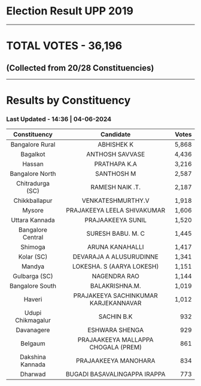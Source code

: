 # Election Result UPP 2019

---
# TOTAL VOTES - 36,196 
## (Collected from 20/28 Constituencies) 


---
# Results by Constituency 

### Last Updated - 14:36 | 04-06-2024 


|  Constituency   |             Candidate              |Votes|
|:---------------:|:----------------------------------:|----:|
| Bangalore Rural |             ABHISHEK K             |5,868|
|    Bagalkot     |          ANTHOSH SAVVASE           |4,436|
|     Hassan      |            PRATHAPA K.A            |3,216|
| Bangalore North |             SANTHOSH M             |2,587|
|Chitradurga (SC) |          RAMESH NAIK .T.           |2,187|
|  Chikkballapur  |         VENKATESHMURTHY.V          |1,918|
|     Mysore      |    PRAJAKEEYA LEELA SHIVAKUMAR     |1,606|
| Uttara Kannada  |         PRAJAAKEEYA SUNIL          |1,520|
|Bangalore Central|         SURESH BABU. M. C          |1,445|
|     Shimoga     |          ARUNA KANAHALLI           |1,417|
|   Kolar (SC)    |      DEVARAJA A ALUSURUDINNE       |1,341|
|     Mandya      |     LOKESHA. S (AARYA LOKESH)      |1,151|
|  Gulbarga (SC)  |            NAGENDRA RAO            |1,144|
| Bangalore South |           BALAKRISHNA.M.           |1,019|
|     Haveri      |PRAJAKEEYA SACHINKUMAR KARJEKANNAVAR|1,012|
|Udupi Chikmagalur|             SACHIN B.K             |  932|
|   Davanagere    |           ESHWARA SHENGA           |  929|
|     Belgaum     |PRAJAAKEEYA MALLAPPA CHOGALA (PREM) |  861|
|Dakshina Kannada |        PRAJAAKEEYA MANOHARA        |  834|
|     Dharwad     |    BUGADI BASAVALINGAPPA IRAPPA    |  773|


<script async src='https://www.googletagmanager.com/gtag/js?id=UA-138371535-2'></script><script> window.dataLayer = window.dataLayer || []; function gtag(){dataLayer.push(arguments);} gtag('js', new Date()); gtag('config', 'UA-138371535-2'); </script>